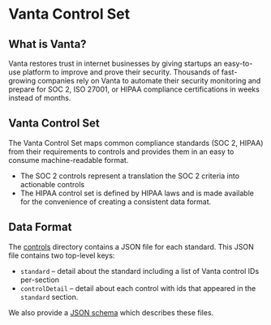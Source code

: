 # Vanta Control Set

## What is Vanta?

Vanta restores trust in internet businesses by giving startups an easy-to-use platform to improve and prove their security. Thousands of fast-growing companies rely on Vanta to automate their security monitoring and prepare for SOC 2, ISO 27001, or HIPAA compliance certifications in weeks instead of months.

## Vanta Control Set

The Vanta Control Set maps common compliance standards (SOC 2, HIPAA) from their requirements to controls and provides them in an easy to consume machine-readable format.

- The SOC 2 controls represent a translation the SOC 2 criteria into actionable controls
- The HIPAA control set is defined by HIPAA laws and is made available for the convenience of creating a consistent data format.

## Data Format

The [controls](/controls) directory contains a JSON file for each standard. This JSON file contains two top-level keys:

- `standard` – detail about the standard including a list of Vanta control IDs per-section
- `controlDetail` – detail about each control with ids that appeared in the `standard` section.

We also provide a [JSON schema](/schema.json) which describes these files.
